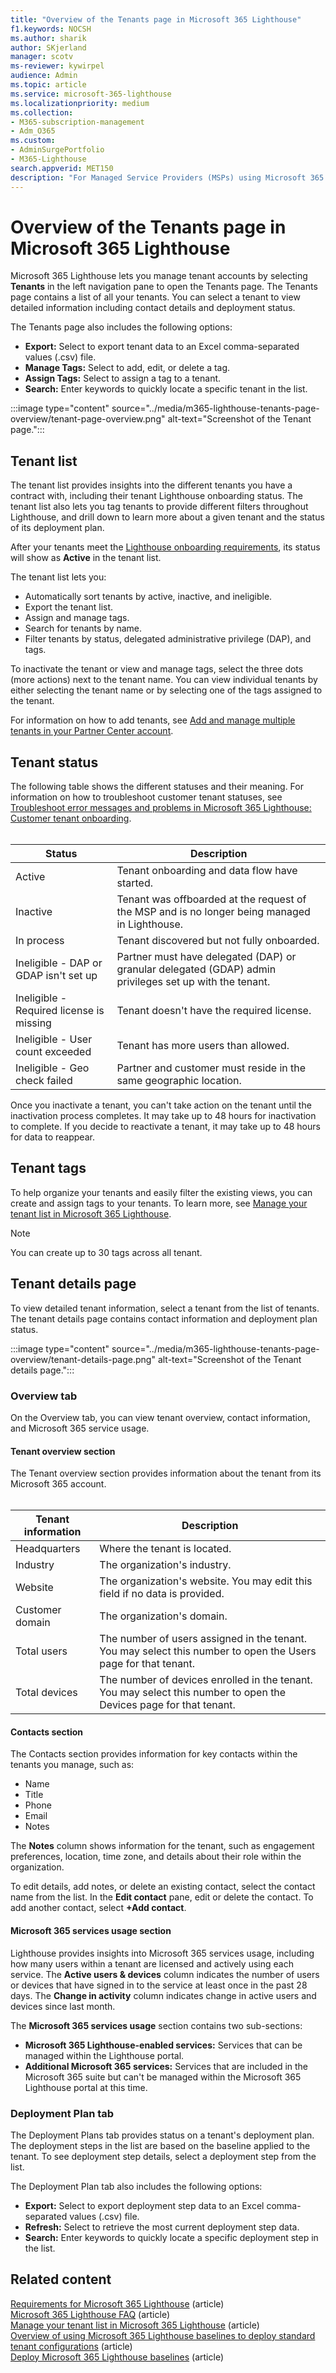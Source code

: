 ```yaml
---
title: "Overview of the Tenants page in Microsoft 365 Lighthouse"
f1.keywords: NOCSH
ms.author: sharik
author: SKjerland
manager: scotv
ms-reviewer: kywirpel
audience: Admin
ms.topic: article
ms.service: microsoft-365-lighthouse
ms.localizationpriority: medium
ms.collection:
- M365-subscription-management
- Adm_O365
ms.custom:
- AdminSurgePortfolio
- M365-Lighthouse
search.appverid: MET150
description: "For Managed Service Providers (MSPs) using Microsoft 365 Lighthouse, learn about the Tenants page."
---
```


# Overview of the Tenants page in Microsoft 365 Lighthouse

Microsoft 365 Lighthouse lets you manage tenant accounts by selecting **Tenants** in the left navigation pane to open the Tenants page. The Tenants page contains a list of all your tenants. You can select a tenant to view detailed information including contact details and deployment status.

The Tenants page also includes the following options:

- **Export:** Select to export tenant data to an Excel comma-separated values (.csv) file.
- **Manage Tags:** Select to add, edit, or delete a tag.
- **Assign Tags:** Select to assign a tag to a tenant.
- **Search:** Enter keywords to quickly locate a specific tenant in the list.

:::image type="content" source="../media/m365-lighthouse-tenants-page-overview/tenant-page-overview.png" alt-text="Screenshot of the Tenant page.":::

## Tenant list

The tenant list provides insights into the different tenants you have a contract with, including their tenant Lighthouse onboarding status. The tenant list also lets you tag tenants to provide different filters throughout Lighthouse, and drill down to learn more about a given tenant and the status of its deployment plan.

After your tenants meet the [Lighthouse onboarding requirements](m365-lighthouse-requirements.md), its status will show as **Active** in the tenant list.

The tenant list lets you:

- Automatically sort tenants by active, inactive, and ineligible.
- Export the tenant list.
- Assign and manage tags.
- Search for tenants by name.
- Filter tenants by status, delegated administrative privilege (DAP), and tags.

To inactivate the tenant or view and manage tags, select the three dots (more actions) next to the tenant name. You can view individual tenants by either selecting the tenant name or by selecting one of the tags assigned to the tenant.

For information on how to add tenants, see [Add and manage multiple tenants in your Partner Center account](/partner-center/multi-tenant-account).

## Tenant status

The following table shows the different statuses and their meaning. For information on how to troubleshoot customer tenant statuses, see [Troubleshoot error messages and problems in Microsoft 365 Lighthouse: Customer tenant onboarding](m365-lighthouse-troubleshoot.md#customer-tenant-onboarding).<br><br>

| Status                                   | Description                                                                                             |
|------------------------------------------|---------------------------------------------------------------------------------------------------------|
| Active                                   | Tenant onboarding and data flow have started.                                                           |
| Inactive                                 | Tenant was offboarded at the request of the MSP and is no longer being managed in Lighthouse.           |
| In process                               | Tenant discovered but not fully onboarded.                                                              |
| Ineligible - DAP or GDAP isn't set up    | Partner must have delegated (DAP) or granular delegated (GDAP) admin privileges set up with the tenant. |
| Ineligible - Required license is missing | Tenant doesn't have the required license.                                                               |
| Ineligible - User count exceeded         | Tenant has more users than allowed.                                                                     |
| Ineligible - Geo check failed            | Partner and customer must reside in the same geographic location.                                       |

Once you inactivate a tenant, you can't take action on the tenant until the inactivation process completes. It may take up to 48 hours for inactivation to complete. If you decide to reactivate a tenant, it may take up to 48 hours for data to reappear.

## Tenant tags

To help organize your tenants and easily filter the existing views, you can create and assign tags to your tenants. To learn more, see [Manage your tenant list in Microsoft 365 Lighthouse](m365-lighthouse-manage-tenant-list.md).

> [!NOTE]
> You can create up to 30 tags across all tenant.

## Tenant details page

To view detailed tenant information, select a tenant from the list of tenants. The tenant details page contains contact information and deployment plan status.

:::image type="content" source="../media/m365-lighthouse-tenants-page-overview/tenant-details-page.png" alt-text="Screenshot of the Tenant details page.":::

### Overview tab

On the Overview tab, you can view tenant overview, contact information, and Microsoft 365 service usage.

#### Tenant overview section

The Tenant overview section provides information about the tenant from its Microsoft 365 account.<br><br>

| Tenant information    | Description|
|-----------------------|------------------|
| Headquarters    | Where the tenant is located.|
| Industry    |The organization's industry.|
| Website    |The organization's website. You may edit this field if no data is provided.|
| Customer domain    |The organization's domain.|
| Total users    |The number of users assigned in the tenant. You may select this number to open the Users page for that tenant.|
| Total devices|The number of devices enrolled in the tenant. You may select this number to open the Devices page for that tenant.|

#### Contacts section

The Contacts section provides information for key contacts within the tenants you manage, such as:

- Name
- Title
- Phone
- Email
- Notes

The **Notes** column shows information for the tenant, such as engagement preferences, location, time zone, and details about their role within the organization.

To edit details, add notes, or delete an existing contact, select the contact name from the list. In the **Edit contact** pane, edit or delete the contact. To add another contact, select **+Add contact**.

#### Microsoft 365 services usage section

Lighthouse provides insights into Microsoft 365 services usage, including how many users within a tenant are licensed and actively using each service. The **Active users & devices** column indicates the number of users or devices that have signed in to the service at least once in the past 28 days. The **Change in activity** column indicates change in active users and devices since last month.

The **Microsoft 365 services usage** section contains two sub-sections:

- **Microsoft 365 Lighthouse-enabled services:** Services that can be managed within the Lighthouse portal.
- **Additional Microsoft 365 services:** Services that are included in the Microsoft 365 suite but can't be managed within the Microsoft 365 Lighthouse portal at this time.

### Deployment Plan tab

The Deployment Plans tab provides status on a tenant's deployment plan. The deployment steps in the list are based on the baseline applied to the tenant. To see deployment step details, select a deployment step from the list.

The Deployment Plan tab also includes the following options:

- **Export:** Select to export deployment step data to an Excel comma-separated values (.csv) file.
- **Refresh:** Select to retrieve the most current deployment step data.
- **Search:** Enter keywords to quickly locate a specific deployment step in the list.

## Related content

[Requirements for Microsoft 365 Lighthouse](m365-lighthouse-requirements.md) (article)\
[Microsoft 365 Lighthouse FAQ](m365-lighthouse-faq.yml) (article)\
[Manage your tenant list in Microsoft 365 Lighthouse](m365-lighthouse-manage-tenant-list.md) (article)\
[Overview of using Microsoft 365 Lighthouse baselines to deploy standard tenant configurations](m365-lighthouse-deploy-standard-tenant-configurations-overview.md) (article)\
[Deploy Microsoft 365 Lighthouse baselines](m365-lighthouse-deploy-baselines.md) (article)
